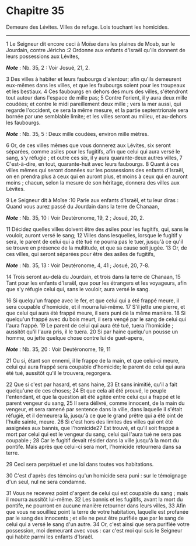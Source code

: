 # Chapitre 35

Demeure des Lévites.
Villes de refuge.
Lois touchant les homicides.

***

1 Le Seigneur dit encore ceci à Moïse dans les plaines de Moab, sur le Jourdain, contre Jéricho :2 Ordonne aux enfants d'Israël qu'ils donnent de leurs possessions aux Lévites,

***Note*** :  Nb. 35, 2 : Voir Josué, 21, 2.

3 Des villes à habiter et leurs faubourgs d'alentour; afin qu'ils demeurent eux-mêmes dans les villes, et que les faubourgs soient pour les troupeaux et les bestiaux. 4 Ces faubourgs en dehors des murs des villes, s'étendront tout autour dans l'espace de mille pas; 5 Contre l'orient, il y aura deux mille coudées; et contre le midi pareillement deux mille ; vers la mer aussi, qui regarde l'occident, ce sera la même mesure, et la partie septentrionale sera bornée par une semblable limite; et les villes seront au milieu, et au-dehors les faubourgs.

***Note*** :  Nb. 35, 5 : Deux mille coudées, environ mille mètres.


6 Or, de ces villes mêmes que vous donnerez aux Lévites, six seront séparées, comme asiles pour les fugitifs, afin que celui qui aura versé le sang, s'y réfugie ; et outre ces six, il y aura quarante-deux autres villes, 7 C'est-à-dire, en tout, quarante-huit avec leurs faubourgs. 8 Quant à ces villes mêmes qui seront données sur les possessions des enfants d'Israël, on en prendra plus à ceux qui en auront plus, et moins à ceux qui en auront moins ; chacun, selon la mesure de son héritage, donnera des villes aux Lévites.


9 Le Seigneur dit à Moïse :10 Parle aux enfants d'Israël, et tu leur diras : Quand vous aurez passé du Jourdain dans la terre de Chanaan,

***Note*** :  Nb. 35, 10 : Voir Deutéronome, 19, 2 ; Josué, 20, 2.

11 Décidez quelles villes doivent être des asiles pour les fugitifs, qui, sans le vouloir, auront versé le sang; 12 Villes dans lesquelles, lorsque le fugitif y sera, le parent de celui qui a été tué ne pourra pas le tuer, jusqu'à ce qu'il se trouve en présence de la multitude, et que sa cause soit jugée. 13 Or, de ces villes, qui seront séparées pour être des asiles de fugitifs,

***Note*** :  Nb. 35, 13 : Voir Deutéronome, 4, 41 ; Josué, 20, 7-8.

14 Trois seront au-delà du Jourdain, et trois dans la terre de Chanaan, 15 Tant pour les enfants d'Israël, que pour les étrangers et les voyageurs, afin que s'y réfugie celui qui, sans le vouloir, aura versé le sang.


16 Si quelqu'un frappe avec le fer, et que celui qui a été frappé meure, il sera coupable d'homicide, et il mourra lui-même. 17 S'il jette une pierre, et que celui qui aura été frappé meure, il sera puni de la même manière. 18 Si quelqu'un frappé avec du bois meurt, il sera vengé par le sang de celui qui l'aura frappé. 19 Le parent de celui qui aura été tué, tuera l'homicide ; aussitôt qu'il l'aura pris, il le tuera. 20 Si par haine quelqu'un pousse un homme, ou jette quelque chose contre lui de guet-apens,

***Note*** :  Nb. 35, 20 : Voir Deutéronome, 19, 11

21 Ou si, étant son ennemi, il le frappe de la main, et que celui-ci meure, celui qui aura frappé sera coupable d'homicide; le parent de celui qui aura été tué, aussitôt qu'il le trouvera, regorgera.


22 Que si c'est par hasard, et sans haine, 23 Et sans inimitié, qu'il a fait quelqu'une de ces choses; 24 Et que cela ait été prouvé, le peuple l'entendant, et que la question ait été agitée entre celui qui a frappé et le parent vengeur du sang, 25 Il sera délivré, comme innocent, de la main du vengeur, et sera ramené par sentence dans la ville, dans laquelle il s'était réfugié, et il demeurera là, jusqu'à ce que le grand prêtre qui a été oint de l'huile sainte, meure. 26 Si c'est hors des limites des villes qui ont été assignées aux bannis, que l'homicide27 Est trouvé, et qu'il soit frappé à mort par celui qui est le vengeur du sang, celui qui l'aura tué ne sera pas coupable ; 28 Car le fugitif devait résider dans la ville jusqu'à la mort du pontife. Mais après que celui-ci sera mort, l'homicide retournera dans sa terre.


29 Ceci sera perpétuel et une loi dans toutes vos habitations.


30 C'est d'après des témoins qu'un homicide sera puni : sur le témoignage d'un seul, nul ne sera condamné.


31 Vous ne recevrez point d'argent de celui qui est coupable du sang ; mais il mourra aussitôt lui-même. 32 Les bannis et les fugitifs, avant la mort du pontife, ne pourront en aucune manière retourner dans leurs villes, 33 Afin que vous ne souilliez point la terre de votre habitation, laquelle est profanée par le sang des innocents ; et elle ne peut être purifiée que par le sang de celui qui a versé le sang d'un autre. 34 Or, c'est ainsi que sera purifiée votre possession, moi demeurant avec vous : car c'est moi qui suis le Seigneur qui habite parmi les enfants d'Israël.

